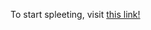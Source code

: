 To start spleeting, visit [this link!](https://colab.research.google.com/github/fat-tire/SongSpleeterColab/blob/master/Song_Spleeter_Colab.ipynb)
